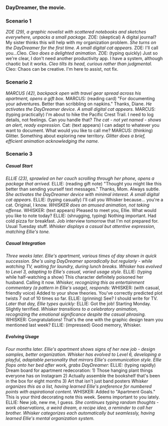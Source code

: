 ### DayDreamer, the movie.
### Scenario 1
*ZOE (29), a graphic novelist with scattered notebooks and sketches everywhere, unpacks a small package.*
ZOE: (skeptical) A digital journal? My sister thinks this will help with my organization problem.
*She turns on the DayDreamer for the first time. A small digital cat appears.*
ZOE: I'll call you...Cleo.
*Cleo does a delighted animation.*
ZOE: (typing quickly) Just so we're clear, I don't need another productivity app. I have a system, although chaotic but it works.
*Cleo tilts its head, curious rather than judgmental.*
Cleo: Chaos can be creative. I'm here to assist, not fix.

### Scenario 2
_MARCUS (42), backpack open with travel gear spread across his apartment, opens a gift box._
MARCUS: (reading card) "For documenting your adventures. Better than scribbling on napkins." Thanks, Diane.
_He activates the DayDreamer device. A small digital cat appears._
MARCUS: (typing practically) I'm about to hike the Pacific Crest Trail. I need to log details, not feelings. Can you handle that?
_The cat - not yet named - shows an alert, ready expression._
Cat: (text appears) I can adapt to whatever you want to document. What would you like to call me?
MARCUS: (thinking) Glitter. Something about exploring new territory.
_Glitter does a brief, efficient animation acknowledging the name._

### Scenario 3
##### Casual Start
_ELLIE (23), sprawled on her couch scrolling through her phone, opens a package that arrived._
ELLIE: (reading gift note) "Thought you might like this better than sending yourself text messages." Thanks, Mom. Always subtle.
_She activates the DayDreamer device with minimal interest. A small digital cat appears._
ELLIE: (typing casually) I'll call you Whisker because... you're a cat. Original, I know.
_WHISKER does an amused animation, not taking offense._
WHISKER: (text appears) Pleased to meet you, Ellie. What would you like to note today?
ELLIE: (shrugging, typing) Nothing important. Had cold pizza for breakfast. Job interview tomorrow that I'm not prepared for. Usual Tuesday stuff.
_Whisker displays a casual but attentive expression, matching Ellie's tone._

##### Casual Integration
_Three weeks later. Ellie's apartment, various times of day shown in quick succession. She's using DayDreamer sporadically but regularly - while watching TV, waiting for laundry, during lunch breaks._
_Whisker has evolved to Level 3, adapting to Ellie's casual, varied usage style._
ELLIE: (typing while half-watching a show) This character definitely poisoned her husband. Calling it now.
_Whisker, recognizing this as entertainment commentary (a pattern in Ellie's usage), responds:_
WHISKER: (with casual, friendly voice) Added to your show theories. You've correctly predicted plot twists 7 out of 10 times so far.
ELLIE: (grinning) See? I should write for TV.
_Later that day, Ellie types quickly:_
ELLIE: Got the job! Starting Monday. Slightly terrified.
_Whisker transitions to a celebratory animation, recognizing the emotional significance despite the casual phrasing._
WHISKER: Congratulations! That's the one with the graphic design team you mentioned last week?
ELLIE: (impressed) Good memory, Whisker.

##### Evolving Usage
_Four months later. Ellie's apartment shows signs of her new job - design samples, better organization. Whisker has evolved to Level 6, developing a playful, adaptable personality that mirrors Ellie's communication style._
_Ellie flops onto her bed after work, grabs DayDreamer:_
ELLIE: (typing rapidly) Dream board for apartment redecoration: 1) Those hanging plant things everyone has on Instagram 2) Actually assemble the bookshelf that's been in the box for eight months 3) Art that isn't just band posters
_Whisker organizes this as a list, having learned Ellie's preference for numbered points with aspirational content._
WHISKER: Added to "Apartment Goals." This is your third decorating note this week. Seems important to you lately.
ELLIE: New job, new me, I guess.
_She continues typing random thoughts - work observations, a weird dream, a recipe idea, a reminder to call her brother. Whisker categorizes each automatically but seamlessly, having learned Ellie's mental organization system._